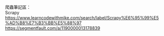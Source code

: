 爬蟲筆記區：  
Scrapy  
https://www.learncodewithmike.com/search/label/Scrapy%E6%95%99%E5%AD%B8%E7%B3%BB%E5%88%97  
https://segmentfault.com/a/1190000013178839  
